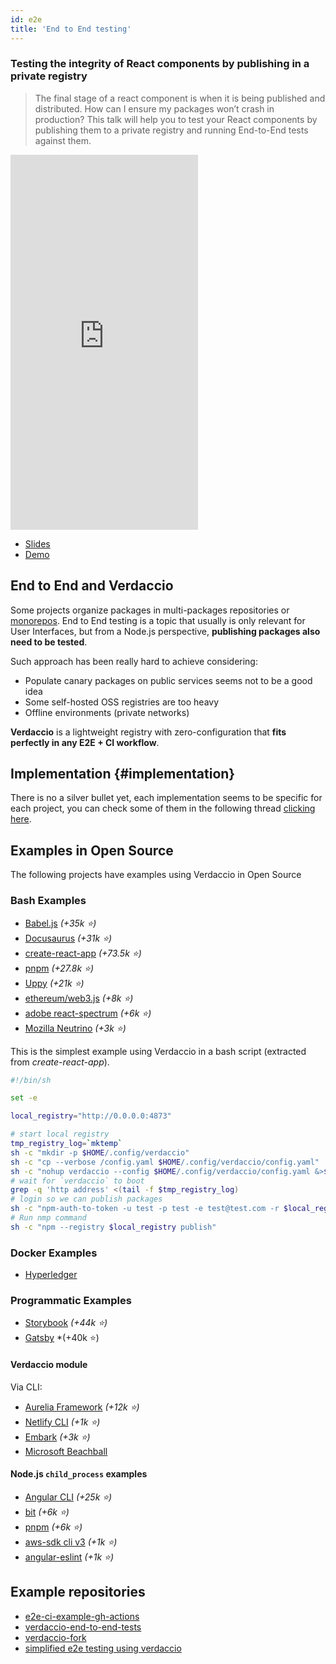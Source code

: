 ```yaml
---
id: e2e
title: 'End to End testing'
---
```


### Testing the integrity of React components by publishing in a private registry

> The final stage of a react component is when it is being published and distributed. How can I ensure my packages won’t crash in production? This talk will help you to test your React components by publishing them to a private registry and running End-to-End tests against them.

<iframe width="300" height="600" src="https://www.youtube.com/embed/bRKZbrlQqLY" title="YouTube video player" frameborder="0" allow="accelerometer; autoplay; clipboard-write; encrypted-media; gyroscope; picture-in-picture" allowfullscreen></iframe>

- [Slides](https://docs.google.com/presentation/d/1a2xkqj1KlUayR1Bva1bVYvavwOPVuLplxFtup9MI_U4/edit?usp=sharing)
- [Demo](https://github.com/juanpicado/verdaccio-end-to-end-tests)

## End to End and Verdaccio

Some projects organize packages in multi-packages repositories or [monorepos](https://github.com/babel/babel/blob/master/doc/design/monorepo.md). End to End testing is a topic that usually is only relevant for User Interfaces, but from a Node.js perspective, **publishing packages also need to be tested**.

Such approach has been really hard to achieve considering:

- Populate canary packages on public services seems not to be a good idea
- Some self-hosted OSS registries are too heavy
- Offline environments (private networks)

**Verdaccio** is a lightweight registry with zero-configuration that **fits perfectly in any E2E + CI workflow**.

## Implementation {#implementation}

There is no a silver bullet yet, each implementation seems to be specific for each project, you can check some of them in
the following thread [clicking here](https://stackoverflow.com/a/50222427/308341).

## Examples in Open Source

The following projects have examples using Verdaccio in Open Source

### Bash Examples

- [Babel.js](https://github.com/babel/babel) _(+35k ⭐️)_
- [Docusaurus](https://github.com/facebook/docusaurus) _(+31k ⭐️)_
- [create-react-app](https://github.com/facebook/create-react-app/blob/master/CONTRIBUTING.md#contributing-to-e2e-end-to-end-tests) _(+73.5k ⭐️)_
- [pnpm](https://github.com/pnpm/pnpm) _(+27.8k ⭐️)_
- [Uppy](https://github.com/transloadit/uppy) _(+21k ⭐️)_
- [ethereum/web3.js](https://github.com/ethereum/web3.js) _(+8k ⭐️)_
- [adobe react-spectrum](https://github.com/adobe/react-spectrum/pull/2432) _(+6k ⭐️)_
- [Mozilla Neutrino](https://github.com/neutrinojs/neutrino) _(+3k ⭐️)_

This is the simplest example using Verdaccio in a bash script (extracted from _create-react-app_).

```bash
#!/bin/sh

set -e

local_registry="http://0.0.0.0:4873"

# start local registry
tmp_registry_log=`mktemp`
sh -c "mkdir -p $HOME/.config/verdaccio"
sh -c "cp --verbose /config.yaml $HOME/.config/verdaccio/config.yaml"
sh -c "nohup verdaccio --config $HOME/.config/verdaccio/config.yaml &>$tmp_registry_log &"
# wait for `verdaccio` to boot
grep -q 'http address' <(tail -f $tmp_registry_log)
# login so we can publish packages
sh -c "npm-auth-to-token -u test -p test -e test@test.com -r $local_registry"
# Run nmp command
sh -c "npm --registry $local_registry publish"
```

### Docker Examples

- [Hyperledger](https://github.com/hyperledger/fabric-chaincode-node)

### Programmatic Examples

- [Storybook](https://github.com/storybooks/storybook) _(+44k ⭐️)_
- [Gatsby](https://github.com/gatsbyjs/gatsby) \*(+40k ⭐️)

#### Verdaccio module

Via CLI:

- [Aurelia Framework](https://github.com/aurelia) _(+12k ⭐️)_
- [Netlify CLI](https://github.com/netlify/cli) _(+1k ⭐️)_
- [Embark](https://embark.status.im/) _(+3k ⭐️)_
- [Microsoft Beachball](https://github.com/microsoft/beachball)

#### Node.js `child_process` examples

- [Angular CLI](https://github.com/angular/angular-cli) _(+25k ⭐️)_
- [bit](https://github.com/teambit/bit) _(+6k ⭐️)_
- [pnpm](https://github.com/pnpm/pnpm) _(+6k ⭐️)_
- [aws-sdk cli v3](https://github.com/aws/aws-sdk-js-v3) _(+1k ⭐️)_
- [angular-eslint](https://github.com/angular-eslint/angular-eslint) _(+1k ⭐️)_

## Example repositories

- [e2e-ci-example-gh-actions](https://github.com/juanpicado/e2e-ci-example-gh-actions)
- [verdaccio-end-to-end-tests](https://github.com/juanpicado/verdaccio-end-to-end-tests)
- [verdaccio-fork](https://github.com/juanpicado/verdaccio-fork)
- [simplified e2e testing using verdaccio](https://github.com/rluvaton/e2e-verdaccio-example)
